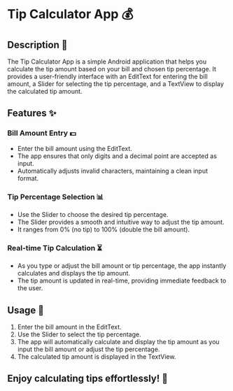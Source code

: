 # Tip Calculator App 💰

## Description 📱

The Tip Calculator App is a simple Android application that helps you calculate the tip amount based on your bill and chosen tip percentage. It provides a user-friendly interface with an EditText for entering the bill amount, a Slider for selecting the tip percentage, and a TextView to display the calculated tip amount.

## Features ✨

### Bill Amount Entry 💵

- Enter the bill amount using the EditText.
- The app ensures that only digits and a decimal point are accepted as input.
- Automatically adjusts invalid characters, maintaining a clean input format.

### Tip Percentage Selection 📊

- Use the Slider to choose the desired tip percentage.
- The Slider provides a smooth and intuitive way to adjust the tip amount.
- It ranges from 0% (no tip) to 100% (double the bill amount).

### Real-time Tip Calculation ⏳

- As you type or adjust the bill amount or tip percentage, the app instantly calculates and displays the tip amount.
- The tip amount is updated in real-time, providing immediate feedback to the user.

## Usage 🚀

1. Enter the bill amount in the EditText.
2. Use the Slider to select the tip percentage.
3. The app will automatically calculate and display the tip amount as you input the bill amount or adjust the tip percentage.
4. The calculated tip amount is displayed in the TextView.

## Enjoy calculating tips effortlessly! 🤑
